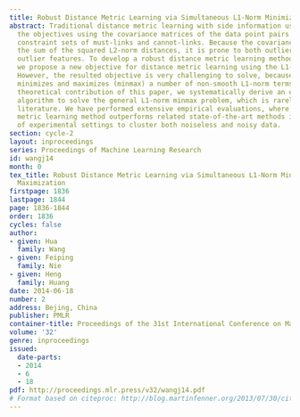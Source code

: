 ```yaml
---
title: Robust Distance Metric Learning via Simultaneous L1-Norm Minimization and Maximization
abstract: Traditional distance metric learning with side information usually formulates
  the objectives using the covariance matrices of the data point pairs in the two
  constraint sets of must-links and cannot-links. Because the covariance matrix computes
  the sum of the squared L2-norm distances, it is prone to both outlier samples and
  outlier features. To develop a robust distance metric learning method, in this paper
  we propose a new objective for distance metric learning using the L1-norm distances.
  However, the resulted objective is very challenging to solve, because it simultaneously
  minimizes and maximizes (minmax) a number of non-smooth L1-norm terms. As an important
  theoretical contribution of this paper, we systematically derive an efficient iterative
  algorithm to solve the general L1-norm minmax problem, which is rarely studied in
  literature. We have performed extensive empirical evaluations, where our new distance
  metric learning method outperforms related state-of-the-art methods in a variety
  of experimental settings to cluster both noiseless and noisy data.
section: cycle-2
layout: inproceedings
series: Proceedings of Machine Learning Research
id: wangj14
month: 0
tex_title: Robust Distance Metric Learning via Simultaneous L1-Norm Minimization and
  Maximization
firstpage: 1836
lastpage: 1844
page: 1836-1844
order: 1836
cycles: false
author:
- given: Hua
  family: Wang
- given: Feiping
  family: Nie
- given: Heng
  family: Huang
date: 2014-06-18
number: 2
address: Bejing, China
publisher: PMLR
container-title: Proceedings of the 31st International Conference on Machine Learning
volume: '32'
genre: inproceedings
issued:
  date-parts:
  - 2014
  - 6
  - 18
pdf: http://proceedings.mlr.press/v32/wangj14.pdf
# Format based on citeproc: http://blog.martinfenner.org/2013/07/30/citeproc-yaml-for-bibliographies/
---
```

